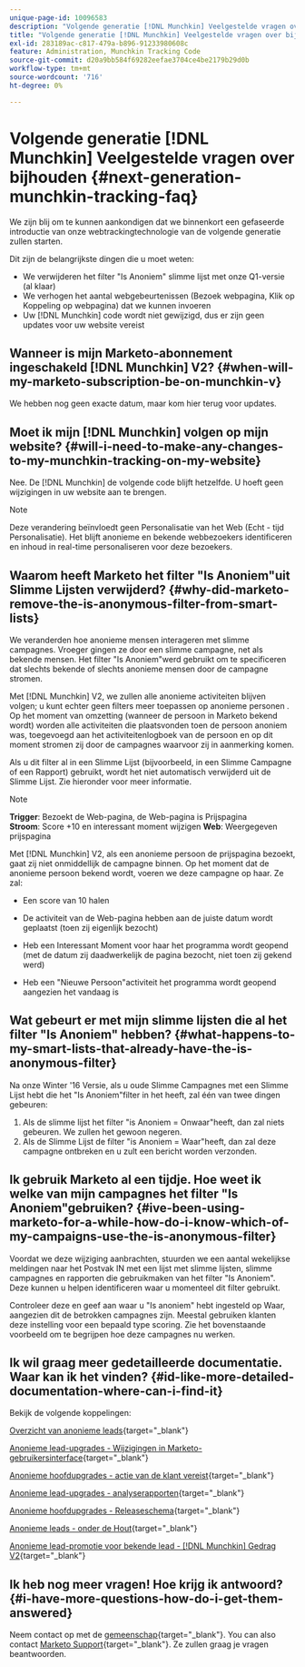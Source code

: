 ```yaml
---
unique-page-id: 10096583
description: "Volgende generatie [!DNL Munchkin] Veelgestelde vragen over bijhouden - Marketo-documenten - productdocumentatie"
title: "Volgende generatie [!DNL Munchkin] Veelgestelde vragen over bijhouden"
exl-id: 283189ac-c817-479a-b896-91233980608c
feature: Administration, Munchkin Tracking Code
source-git-commit: d20a9bb584f69282eefae3704ce4be2179b29d0b
workflow-type: tm+mt
source-wordcount: '716'
ht-degree: 0%

---
```


# Volgende generatie [!DNL Munchkin] Veelgestelde vragen over bijhouden {#next-generation-munchkin-tracking-faq}

We zijn blij om te kunnen aankondigen dat we binnenkort een gefaseerde introductie van onze webtrackingtechnologie van de volgende generatie zullen starten.

Dit zijn de belangrijkste dingen die u moet weten:

* We verwijderen het filter &quot;Is Anoniem&quot; slimme lijst met onze Q1-versie (al klaar)
* We verhogen het aantal webgebeurtenissen (Bezoek webpagina, Klik op Koppeling op webpagina) dat we kunnen invoeren
* Uw [!DNL Munchkin] code wordt niet gewijzigd, dus er zijn geen updates voor uw website vereist

## Wanneer is mijn Marketo-abonnement ingeschakeld [!DNL Munchkin] V2? {#when-will-my-marketo-subscription-be-on-munchkin-v}

We hebben nog geen exacte datum, maar kom hier terug voor updates.

## Moet ik mijn [!DNL Munchkin] volgen op mijn website? {#will-i-need-to-make-any-changes-to-my-munchkin-tracking-on-my-website}

Nee. De [!DNL Munchkin] de volgende code blijft hetzelfde. U hoeft geen wijzigingen in uw website aan te brengen.

>[!NOTE]
>
>Deze verandering beïnvloedt geen Personalisatie van het Web (Echt - tijd Personalisatie). Het blijft anonieme en bekende webbezoekers identificeren en inhoud in real-time personaliseren voor deze bezoekers.

## Waarom heeft Marketo het filter &quot;Is Anoniem&quot;uit Slimme Lijsten verwijderd? {#why-did-marketo-remove-the-is-anonymous-filter-from-smart-lists}

We veranderden hoe anonieme mensen interageren met slimme campagnes. Vroeger gingen ze door een slimme campagne, net als bekende mensen. Het filter &quot;Is Anoniem&quot;werd gebruikt om te specificeren dat slechts bekende of slechts anonieme mensen door de campagne stromen.

Met [!DNL Munchkin] V2, we zullen alle anonieme activiteiten blijven volgen; u kunt echter geen filters meer toepassen op anonieme personen . Op het moment van omzetting (wanneer de persoon in Marketo bekend wordt) worden alle activiteiten die plaatsvonden toen de persoon anoniem was, toegevoegd aan het activiteitenlogboek van de persoon en op dit moment stromen zij door de campagnes waarvoor zij in aanmerking komen.

Als u dit filter al in een Slimme Lijst (bijvoorbeeld, in een Slimme Campagne of een Rapport) gebruikt, wordt het niet automatisch verwijderd uit de Slimme Lijst. Zie hieronder voor meer informatie.

>[!NOTE]
>
>**Trigger**: Bezoekt de Web-pagina, de Web-pagina is Prijspagina\
>**Stroom**: Score +10 en interessant moment wijzigen
>**Web**: Weergegeven prijspagina
>
>Met [!DNL Munchkin] V2, als een anonieme persoon de prijspagina bezoekt, gaat zij niet onmiddellijk de campagne binnen. Op het moment dat de anonieme persoon bekend wordt, voeren we deze campagne op haar. Ze zal:
>
>* Een score van 10 halen
>
>* De activiteit van de Web-pagina hebben aan de juiste datum wordt geplaatst (toen zij eigenlijk bezocht)
>
>* Heb een Interessant Moment voor haar het programma wordt geopend (met de datum zij daadwerkelijk de pagina bezocht, niet toen zij gekend werd)
>
>* Heb een &quot;Nieuwe Persoon&quot;activiteit het programma wordt geopend aangezien het vandaag is

## Wat gebeurt er met mijn slimme lijsten die al het filter &quot;Is Anoniem&quot; hebben? {#what-happens-to-my-smart-lists-that-already-have-the-is-anonymous-filter}

Na onze Winter &#39;16 Versie, als u oude Slimme Campagnes met een Slimme Lijst hebt die het &quot;Is Anoniem&quot;filter in het heeft, zal één van twee dingen gebeuren:

1. Als de slimme lijst het filter &quot;is Anoniem = Onwaar&quot;heeft, dan zal niets gebeuren. We zullen het gewoon negeren.
1. Als de Slimme Lijst de filter &quot;is Anoniem = Waar&quot;heeft, dan zal deze campagne ontbreken en u zult een bericht worden verzonden.

## Ik gebruik Marketo al een tijdje. Hoe weet ik welke van mijn campagnes het filter &quot;Is Anoniem&quot;gebruiken? {#ive-been-using-marketo-for-a-while-how-do-i-know-which-of-my-campaigns-use-the-is-anonymous-filter}

Voordat we deze wijziging aanbrachten, stuurden we een aantal wekelijkse meldingen naar het Postvak IN met een lijst met slimme lijsten, slimme campagnes en rapporten die gebruikmaken van het filter &quot;Is Anoniem&quot;. Deze kunnen u helpen identificeren waar u momenteel dit filter gebruikt.

Controleer deze en geef aan waar u &quot;Is anoniem&quot; hebt ingesteld op Waar, aangezien dit de betrokken campagnes zijn. Meestal gebruiken klanten deze instelling voor een bepaald type scoring. Zie het bovenstaande voorbeeld om te begrijpen hoe deze campagnes nu werken.

## Ik wil graag meer gedetailleerde documentatie. Waar kan ik het vinden? {#id-like-more-detailed-documentation-where-can-i-find-it}

Bekijk de volgende koppelingen:

[Overzicht van anonieme leads](https://nation.marketo.com/docs/DOC-2937){target="_blank"}

[Anonieme lead-upgrades - Wijzigingen in Marketo-gebruikersinterface](https://nation.marketo.com/docs/DOC-2938){target="_blank"}

[Anonieme hoofdupgrades - actie van de klant vereist](https://nation.marketo.com/docs/DOC-2939){target="_blank"}

[Anonieme lead-upgrades - analyserapporten](https://nation.marketo.com/docs/DOC-2940){target="_blank"}

[Anonieme hoofdupgrades - Releaseschema](https://nation.marketo.com/docs/DOC-2961){target="_blank"}

[Anonieme leads - onder de Hout](https://nation.marketo.com/docs/DOC-2962){target="_blank"}

[Anonieme lead-promotie voor bekende lead - [!DNL Munchkin] Gedrag V2](https://nation.marketo.com/docs/DOC-2963){target="_blank"}

## Ik heb nog meer vragen! Hoe krijg ik antwoord? {#i-have-more-questions-how-do-i-get-them-answered}

Neem contact op met de [gemeenschap](https://nation.marketo.com/){target="_blank"}. You can also contact [Marketo Support](https://nation.marketo.com/t5/Support/ct-p/Support){target="_blank"}. Ze zullen graag je vragen beantwoorden.
